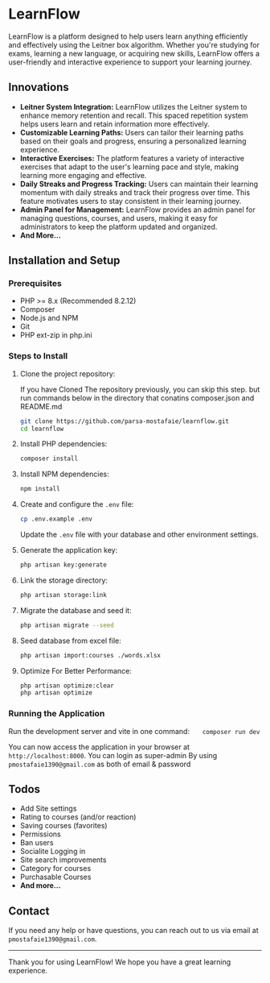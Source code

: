 # LearnFlow

LearnFlow is a platform designed to help users learn anything efficiently and effectively using the Leitner box algorithm. Whether you're studying for exams, learning a new language, or acquiring new skills, LearnFlow offers a user-friendly and interactive experience to support your learning journey.

## Innovations

-   **Leitner System Integration:** LearnFlow utilizes the Leitner system to enhance memory retention and recall. This spaced repetition system helps users learn and retain information more effectively.
-   **Customizable Learning Paths:** Users can tailor their learning paths based on their goals and progress, ensuring a personalized learning experience.
-   **Interactive Exercises:** The platform features a variety of interactive exercises that adapt to the user's learning pace and style, making learning more engaging and effective.
-   **Daily Streaks and Progress Tracking:** Users can maintain their learning momentum with daily streaks and track their progress over time. This feature motivates users to stay consistent in their learning journey.
-   **Admin Panel for Management:** LearnFlow provides an admin panel for managing questions, courses, and users, making it easy for administrators to keep the platform updated and organized.
-   **And More...**

## Installation and Setup

### Prerequisites

-   PHP >= 8.x (Recommended 8.2.12)
-   Composer
-   Node.js and NPM
-   Git
-   PHP ext-zip in php.ini

### Steps to Install

1. Clone the project repository:
    
    If you have Cloned The repository previously, you can skip this step. but run commands below in the directory that conatins composer.json and README.md
    ```bash
    git clone https://github.com/parsa-mostafaie/learnflow.git
    cd learnflow
    ```

2. Install PHP dependencies:

    ```bash
    composer install
    ```

3. Install NPM dependencies:

    ```bash
    npm install
    ```

4. Create and configure the `.env` file:

    ```bash
    cp .env.example .env
    ```

    Update the `.env` file with your database and other environment settings.

5. Generate the application key:

    ```bash
    php artisan key:generate
    ```

6. Link the storage directory:

    ```bash
    php artisan storage:link
    ```

7. Migrate the database and seed it:
    ```bash
    php artisan migrate --seed
    ```

8. Seed database from excel file:
    ```bash
    php artisan import:courses ./words.xlsx
    ```

9. Optimize For Better Performance:
    
    ```bash
    php artisan optimize:clear
    php artisan optimize
    ```

### Running the Application

Run the development server and vite in one command:
`    composer run dev
   `

You can now access the application in your browser at `http://localhost:8000`.
You can login as super-admin By using ``pmostafaie1390@gmail.com`` as both of email & password

## Todos

- Add Site settings
- Rating to courses (and/or reaction)
- Saving courses (favorites)
- Permissions
- Ban users
- Socialite Logging in
- Site search improvements
- Category for courses
- Purchasable Courses
- **And more...**


## Contact

If you need any help or have questions, you can reach out to us via email at `pmostafaie1390@gmail.com`.

---

Thank you for using LearnFlow! We hope you have a great learning experience.

